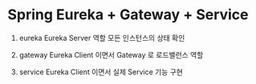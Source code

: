 # Spring Eureka + Gateway + Service

1. eureka 
Eureka Server 역할 모든 인스턴스의 상태 확인

2. gateway
Eureka Client 이면서 Gateway 로 로드밸런스 역할

3. service
Eureka Client 이면서 실제 Service 기능 구현
